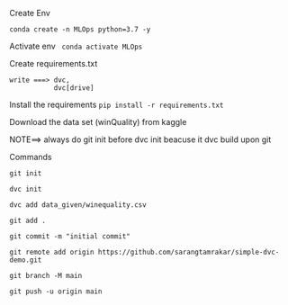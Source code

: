 Create Env
```
conda create -n MLOps python=3.7 -y
```



Activate env 
``` conda activate MLOps```




Create requirements.txt
```touch requirements.txt
write ===> dvc,
           dvc[drive]
```




Install the requirements
```pip install -r requirements.txt```



Download the data set (winQuality) from kaggle


NOTE==> always do git init before dvc init
beacuse it dvc build upon git

Commands
```
git init
```
```
dvc init
```
```
dvc add data_given/winequality.csv
```
```
git add .
```
```
git commit -m "initial commit"
```
```
git remote add origin https://github.com/sarangtamrakar/simple-dvc-demo.git
```
```
git branch -M main
```
```
git push -u origin main
```
